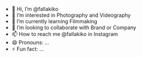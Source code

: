 - 👋 Hi, I’m @fallakiko
- 👀 I’m interested in Photography and Videography 
- 🌱 I’m currently learning Filmmaking
- 💞️ I’m looking to collaborate with Brand or Company 
- 📫 How to reach me @fallakiko in Instagram 
- 😄 Pronouns: ...
- ⚡ Fun fact: ...

<!---
fallakiko/fallakiko is a ✨ special ✨ repository because its `README.md` (this file) appears on your GitHub profile.
You can click the Preview link to take a look at your changes.
--->
